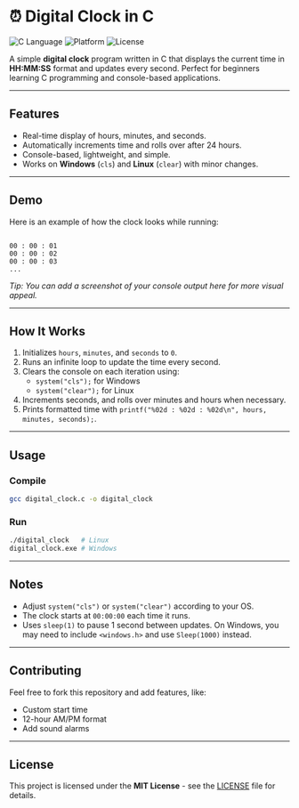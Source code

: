 
# ⏰ Digital Clock in C

![C Language](https://img.shields.io/badge/Language-C-blue)
![Platform](https://img.shields.io/badge/Platform-Windows%20%7C%20Linux-green)
![License](https://img.shields.io/badge/License-MIT-yellow)

A simple **digital clock** program written in C that displays the current time in **HH:MM:SS** format and updates every second. Perfect for beginners learning C programming and console-based applications.

---

## Features

- Real-time display of hours, minutes, and seconds.
- Automatically increments time and rolls over after 24 hours.
- Console-based, lightweight, and simple.
- Works on **Windows** (`cls`) and **Linux** (`clear`) with minor changes.

---

## Demo

Here is an example of how the clock looks while running:

```

00 : 00 : 01
00 : 00 : 02
00 : 00 : 03
...

````

*Tip: You can add a screenshot of your console output here for more visual appeal.*

---

## How It Works

1. Initializes `hours`, `minutes`, and `seconds` to `0`.
2. Runs an infinite loop to update the time every second.
3. Clears the console on each iteration using:
   - `system("cls");` for Windows
   - `system("clear");` for Linux
4. Increments seconds, and rolls over minutes and hours when necessary.
5. Prints formatted time with `printf("%02d : %02d : %02d\n", hours, minutes, seconds);`.

---

## Usage

### Compile

```bash
gcc digital_clock.c -o digital_clock
````

### Run

```bash
./digital_clock   # Linux
digital_clock.exe # Windows
```

---

## Notes

* Adjust `system("cls")` or `system("clear")` according to your OS.
* The clock starts at `00:00:00` each time it runs.
* Uses `sleep(1)` to pause 1 second between updates. On Windows, you may need to include `<windows.h>` and use `Sleep(1000)` instead.

---

## Contributing

Feel free to fork this repository and add features, like:

* Custom start time
* 12-hour AM/PM format
* Add sound alarms

---

## License

This project is licensed under the **MIT License** - see the [LICENSE](LICENSE) file for details.



